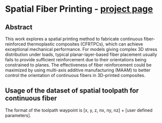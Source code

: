 # Spatial Fiber Printing - [project page](https://guoxinfang.github.io/SpatialFiberPrinting)

## Abstract
This work explores a spatial printing method to fabricate continuous fiber-reinforced thermoplastic composites (CFRTPCs), which can achieve exceptional mechanical performance. For models giving complex 3D stress distribution under loads, typical planar-layer-based fiber placement usually fails to provide sufficient reinforcement due to their orientations being constrained to planes. The effectiveness of fiber reinforcement could be maximized by using multi-axis additive manufacturing (MAAM) to better control the orientation of continuous fibers in 3D-printed composites.

## Usage of the dataset of spatial toolpath for continuous fiber
The format of the toolpath waypoint is [x, y, z, nx, ny, nz] + [user defined parameters].
